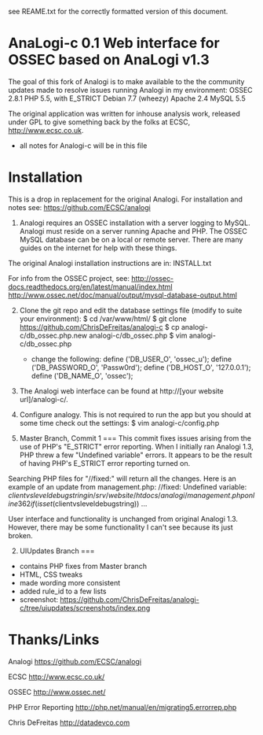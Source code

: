 see REAME.txt for the correctly formatted version of this document.


AnaLogi-c 0.1
Web interface for OSSEC based on AnaLogi v1.3
===
The goal of this fork of Analogi is to make available to the the community
updates made to resolve issues running Analogi in my environment:
	OSSEC 2.8.1
	PHP 5.5, with E_STRICT
	Debian 7.7 (wheezy)
	Apache 2.4
	MySQL 5.5

The original application was written for inhouse analysis work, released under
GPL to give something back by the folks at ECSC, http://www.ecsc.co.uk.

- all notes for Analogi-c will be in this file


Installation
===
This is a drop in replacement for the original Analogi.  For installation and
notes see:
	https://github.com/ECSC/analogi

1. Analogi requires an OSSEC installation with a server logging to MySQL.
Analogi must reside on a server running Apache and PHP.  The OSSEC MySQL
database can be on a local or remote server.  There are many guides on the
internet for help with these things.

The original Analogi installation instructions are in:
	INSTALL.txt

For info from the OSSEC project, see:
	http://ossec-docs.readthedocs.org/en/latest/manual/index.html
	http://www.ossec.net/doc/manual/output/mysql-database-output.html

2. Clone the git repo and edit the database settings
file (modify to suite your environment):
$ cd /var/www/html/
$ git clone https://github.com/ChrisDeFreitas/analogi-c
$ cp analogi-c/db_ossec.php.new analogi-c/db_ossec.php
$ vim analogi-c/db_ossec.php
	- change the following:
		define ('DB_USER_O', 'ossec_u');
		define ('DB_PASSWORD_O', 'Passw0rd');
		define ('DB_HOST_O', '127.0.0.1');
		define ('DB_NAME_O', 'ossec');

3. The Analogi web interface can be found at http://[your website url]/analogi-c/.

4. Configure analogy.  This is not required to run the app but you should at some
time check out the settings:
$ vim analogi-c/config.php


1. Master Branch, Commit 1
===
This commit fixes issues arising from the use of PHP's "E_STRICT"
error reporting. When I initially ran Analogi 1.3, PHP threw a few "Undefined
variable" errors.  It appears to be the result of having PHP's E_STRICT
error reporting turned on.

Searching PHP files for "//fixed:" will return all the changes.  Here is an
example of an update from management.php:
	//fixed: Undefined variable: $clientvsleveldebugstring in /srv/website/htdocs/analogi/management.php on line 362
	if(isset($clientvsleveldebugstring))
		...

User interface and functionality is unchanged from original Analogi 1.3. However,
there may be some functionality I can't see because its just broken.


2. UIUpdates Branch
===
- contains PHP fixes from Master branch
- HTML, CSS tweaks
- made wording more consistent
- added rule_id to a few lists
- screenshot: https://github.com/ChrisDeFreitas/analogi-c/tree/uiupdates/screenshots/index.png

Thanks/Links
===
Analogi
https://github.com/ECSC/analogi

ECSC
http://www.ecsc.co.uk/

OSSEC
http://www.ossec.net/

PHP Error Reporting
http://php.net/manual/en/migrating5.errorrep.php

Chris DeFreitas
http://datadevco.com